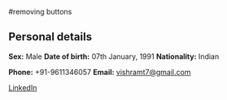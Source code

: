 #removing buttons

## Personal details

**Sex:** Male  **Date of birth:** 07th January, 1991  **Nationality:** Indian

**Phone:** +91-9611346057 **Email:** vishramt7@gmail.com

[LinkedIn](https://www.linkedin.com/in/vishram-terse-a7b83a3b/)

